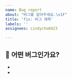 ```yaml
---
name: Bug report
about: "버그를 잡아주세요.\x1F"
title: 'fix: 버그 제목'
labels: ''
assignees: cindycho0423

---
```


## 🐛 어떤 버그인가요?
- 
-
